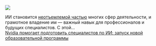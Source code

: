 <!--2025-03-11 12:00:22-->
<div class="yb">
  <div class="rss smaller1 habr"><img src="https://habrastorage.org/getpro/habr/upload_files/5b3/ce3/6de/5b3ce36de501412705faf70a5e5c865c.png" /><p>ИИ становится <a href="https://www.zdnet.com/article/10-key-reasons-ai-went-mainstream-overnight-and-what-happens-next/">неотъемлемой частью</a> многих сфер деятельности, и грамотное владение им — важный навык для профессионалов и будущих специалистов. С этой... <br><a class="light" href="https://habr.com/ru/companies/bothub/news/889948/?utm_source=habrahabr&utm_medium=rss&utm_campaign=889948">Nvidia помогает подготовить специалистов по ИИ: запуск новой образовательной программы</a></div>
</div>
